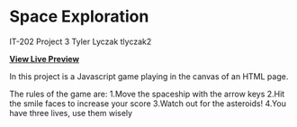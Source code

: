 # Space Exploration

IT-202 Project 3
Tyler Lyczak
tlyczak2

**[View Live Preview](https://tylerlyczak.github.io/it202-project3/)**

In this project is a Javascript game playing in the canvas of an HTML page.

The rules of the game are:
1.Move the spaceship with the arrow keys
2.Hit the smile faces to increase your score
3.Watch out for the asteroids!
4.You have three lives, use them wisely
